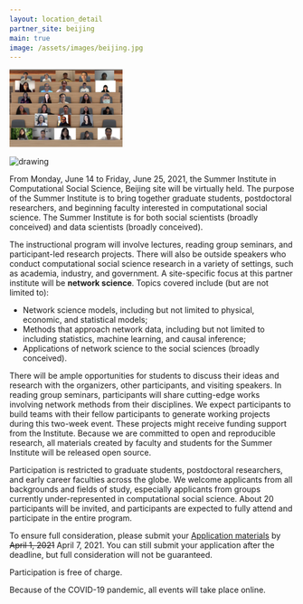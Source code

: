 ```yaml
---
layout: location_detail
partner_site: beijing
main: true
image: /assets/images/beijing.jpg
---
```


<img src="/assets/images/sicss-beijing-2021cohorts.png" alt="drawing" width="200"/>

![drawing](drawing.jpg)

From Monday, June 14 to Friday, June 25, 2021, the Summer Institute in Computational Social Science, Beijing site will be virtually held. The purpose of the Summer Institute is to bring together graduate students, postdoctoral researchers, and beginning faculty interested in computational social science. The Summer Institute is for both social scientists (broadly conceived) and data scientists (broadly conceived).

The instructional program will involve lectures, reading group seminars, and participant-led research projects. There will also be outside speakers who conduct computational social science research in a variety of settings, such as academia, industry, and government. A site-specific focus at this partner institute will be 
**network science**. Topics covered include (but are not limited to): 

* Network science models, including but not limited to physical, economic, and statistical models; 
* Methods that approach network data, including but not limited to including statistics, machine learning, and causal inference; 
* Applications of network science to the social sciences (broadly conceived).

There will be ample opportunities for students to discuss their ideas and research with the organizers, other participants, and visiting speakers. In reading group seminars, participants will share cutting-edge works involving network methods from their disciplines. We expect participants to build teams with their fellow participants to generate working projects during this two-week event. These projects might receive funding support from the Institute. Because we are committed to open and reproducible research, all materials created by faculty and students for the Summer Institute will be released open source.

Participation is restricted to graduate students, postdoctoral researchers, and early career faculties across the globe. We welcome applicants from all backgrounds and fields of study, especially applicants from groups currently under-represented in computational social science. About 20 participants will be invited, and participants are expected to fully attend and participate in the entire program.

To ensure full consideration, please submit your [Application materials](https://compsocialscience.github.io/summer-institute/2021/beijing/apply) by ~~April 1, 2021~~ April 7, 2021. You can still submit your application after the deadline, but full consideration will not be guaranteed.

Participation is free of charge.

Because of the COVID-19 pandemic, all events will take place online.
